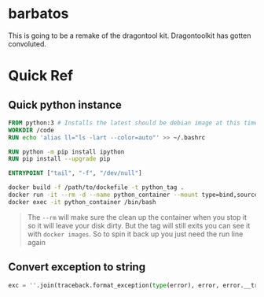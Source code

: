 # barbatos
This is going to be a remake of the dragontool kit. Dragontoolkit has gotten convoluted. 


# Quick Ref

## Quick python instance
```Dockerfile
FROM python:3 # Installs the latest should be debian image at this time also don't include this comment
WORKDIR /code
RUN echo 'alias ll="ls -lart --color=auto"' >> ~/.bashrc

RUN python -m pip install ipython
RUN pip install --upgrade pip

ENTRYPOINT ["tail", "-f", "/dev/null"]
```
```bash
docker build -f /path/to/dockefile -t python_tag . 
docker run -it --rm -d --name python_container --mount type=bind,source="$(pwd)",target=/code python_tag
docker exec -it python_container /bin/bash
```
> The `--rm` will make sure the clean up the container when you stop it so it will leave your disk dirty. But the tag will still exits you can see it with `docker images`. So to spin it back up you just need the run line again

## Convert exception to string
```python
exc = ''.join(traceback.format_exception(type(error), error, error.__traceback__, chain=True))
```